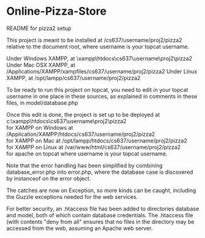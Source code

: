 # Online-Pizza-Store
README for pizza2 setup  

This project is meant to be installed at /cs637/username/proj2/pizza2 
relative to the document root, where username is your topcat username.  

Under Windows XAMPP, at \xampp\htdocs\cs637\username\proj2\pizza2 
Under Mac OSX XAMPP, at /Applications/XAMPP/xampfiles/cs637/username/proj2/pizza2 
Under Linux XAMPP, at /opt/lampp/cs637/username/proj2/pizza2  

To be ready to run this project on topcat, you need to edit in 
your topcat username in one place in these sources, as explained in comments in these files, 
in model/database.php  

Once this edit is done, the project is set up to be deployed at c:\xampp\htdocs\cs637\username\proj2\pizza2   
for XAMPP on Windows at /Application/XAMPP/htdocs/cs637/username/proj2/pizza2   
for XAMPP on Mac at /opt/lampp/htdocs/cs637/username/proj2/pizza2   
for XAMPP on Linux at /var/www/html/cs637/username/proj2/pizza2  
for apache on topcat where username is your topcat username.  

Note that the error handling has been simplified by combining database_error.php into error.php, 
where the database case is discovered by instanceof on the  error object. 

The catches are now on Exception, so more kinds can be caught, including the Guzzle exceptions needed for the web services.  

For better security, an .htaccess file has been added to directories database and model, both of which contain database credentials. 
The .htaccess file (with contents "deny from all" ensures that no files in the  directory may be accessed from the web, 
assuming an Apache web server.
